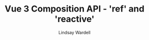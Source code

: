 ---
link: "https://labs.thisdot.co/blog/vue-3-composition-api-ref-and-reactive"
pubDate: 2021-03-23
title: "Vue 3 Composition API - 'ref' and 'reactive'"
author: "Lindsay Wardell"
image: "/blog/vue-3-ref-reactive.png"
tags:
  - Vue
  - Javascript
  - Web Development
name: 'This Dot Labs'
---